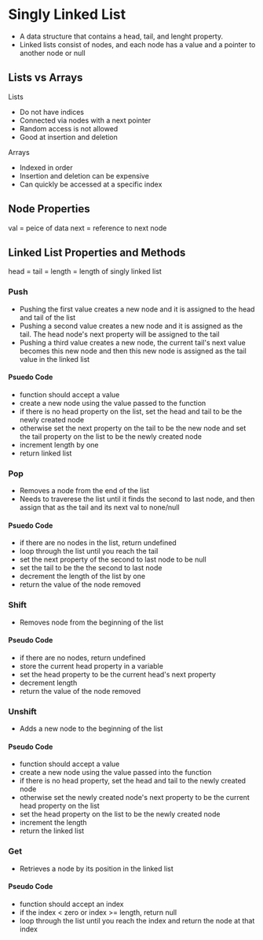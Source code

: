 # Singly Linked List

-   A data structure that contains a head, tail, and lenght property.
-   Linked lists consist of nodes, and each node has a value and a pointer to another node or null

## Lists vs Arrays

Lists

-   Do not have indices
-   Connected via nodes with a next pointer
-   Random access is not allowed
-   Good at insertion and deletion

Arrays

-   Indexed in order
-   Insertion and deletion can be expensive
-   Can quickly be accessed at a specific index

## Node Properties

val = peice of data
next = reference to next node

## Linked List Properties and Methods

head =
tail =
length = length of singly linked list

### Push

-   Pushing the first value creates a new node and it is assigned to the head and tail of the list
-   Pushing a second value creates a new node and it is assigned as the tail. The head node's next property will be assigned to the tail
-   Pushing a third value creates a new node, the current tail's next value becomes this new node and then this new node is assigned as the tail value in the linked list

#### Psuedo Code

-   function should accept a value
-   create a new node using the value passed to the function
-   if there is no head property on the list, set the head and tail to be the newly created node
-   otherwise set the next property on the tail to be the new node and set the tail property on the list to be the newly created node
-   increment length by one
-   return linked list

### Pop

-   Removes a node from the end of the list
-   Needs to traverese the list until it finds the second to last node, and then assign that as the tail and its next val to none/null

#### Psuedo Code

-   if there are no nodes in the list, return undefined
-   loop through the list until you reach the tail
-   set the next property of the second to last node to be null
-   set the tail to be the the second to last node
-   decrement the length of the list by one
-   return the value of the node removed

### Shift

-   Removes node from the beginning of the list

#### Pseudo Code

-   if there are no nodes, return undefined
-   store the current head property in a variable
-   set the head property to be the current head's next property
-   decrement length
-   return the value of the node removed

### Unshift

-   Adds a new node to the beginning of the list

#### Pseudo Code

-   function should accept a value
-   create a new node using the value passed into the function
-   if there is no head property, set the head and tail to the newly created node
-   otherwise set the newly created node's next property to be the current head property on the list
-   set the head property on the list to be the newly created node
-   increment the length
-   return the linked list

### Get

-   Retrieves a node by its position in the linked list

#### Pseudo Code

-   function should accept an index
-   if the index < zero or index >= length, return null
-   loop through the list until you reach the index and return the node at that index
